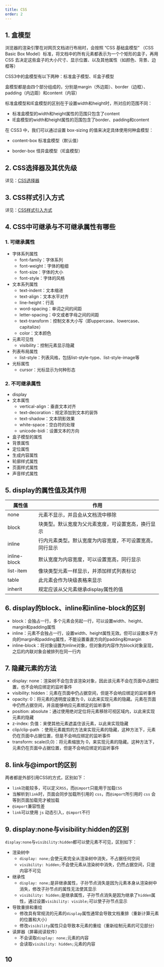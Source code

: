```yaml
---
title: CSS
order: 2
---
```


## 1. 盒模型

浏览器的渲染引擎在对网页文档进行布局时，会按照 “CSS 基础盒模型” （CSS Basic Box Model）标准，将文档中的所有元素都表示为一个个矩形的盒子，再用 CSS 去决定这些盒子的大小尺寸、显示位置、以及其他属性（如颜色、背景、边框等）

CSS3中的盒模型有以下两种：标准盒子模型、IE盒子模型

盒模型都是由四个部分组成的，分别是margin（外边距）、border（边框）、padding（内边距）和content（内容）

标准盒模型和IE盒模型的区别在于设置width和height时，所对应的范围不同：

+ 标准盒模型的width和height属性的范围只包含了content
+ IE盒模型的width和height属性的范围包含了border、padding和content

在 CSS3 中，我们可以通过设置 box-sizing 的值来决定具体使用何种盒模型：

+ content-box 标准盒模型（默认值）

- border-box 怪异盒模型（IE盒模型）

## 2. CSS选择器及其优先级

详见：[CSS选择器](https://zhf521.github.io/mynotes/front-end/css-notes/02-CSS%E9%80%89%E6%8B%A9%E5%99%A8.html)

## 3. CSS样式引入方式

详见：[CSS样式引入方式](https://zhf521.github.io/mynotes/front-end/css-notes/01-%E5%88%9D%E8%AF%86CSS.html#_2-css%E7%9A%84%E5%BC%95%E5%85%A5%E6%96%B9%E5%BC%8F)

## 4. CSS中可继承与不可继承属性有哪些

### 1. 可继承属性

+ 字体系列属性
  + font-family：字体系列
  + font-weight：字体的粗细
  + font-size：字体的大小
  + font-style：字体的风格
+ 文本系列属性
  + text-indent：文本缩进
  + text-align：文本水平对齐
  + line-height：行高
  + word-spacing：单词之间的间距
  + letter-spacing：中文或者字母之间的间距
  + text-transform：控制文本大小写（即uppercase、lowercase、capitalize）
  + color：文本颜色
+ 元素可见性
  + visibility：控制元素显示隐藏
+ 列表布局属性
  + list-style：列表风格，包括list-style-type、list-style-image等
+ 光标属性
  + cursor：光标显示为何种形态

### 2. 不可继承属性

+ display
+ 文本属性
  + vertical-align：垂直文本对齐
  + text-decoration：规定添加到文本的装饰
  + text-shadow：文本阴影效果
  + white-space：空白符的处理
  + unicode-bidi：设置文本的方向
+ 盒子模型的属性
+ 背景属性
+ 定位属性
+ 生成内容属性
+ 轮廓样式属性
+ 页面样式属性
+ 声音样式属性

## 5. display的属性值及其作用

| 属性值       | 作用                                                     |
| ------------ | -------------------------------------------------------- |
| none         | 元素不显示，并且会从文档流中移除                         |
| block        | 块类型。默认宽度为父元素宽度，可设置宽高，换行显示       |
| inline       | 行内元素类型。默认宽度为内容宽度，不可设置宽高，同行显示 |
| inline-block | 默认宽度为内容宽度，可以设置宽高，同行显示               |
| list-item    | 像块类型元素一样显示，并添加样式列表标记                 |
| table        | 此元素会作为块级表格来显示                               |
| inherit      | 规定应该从父元素继承display属性的值                      |

## 6. display的block、inline和inline-block的区别

+ block：会独占一行，多个元素会另起一行，可以设置width、height、margin和padding属性
+ inline：元素不会独占一行，设置width、height属性无效。但可以设置水平方向的margin和padding属性，不能设置垂直方向的padding和margin
+ inline-block：将对象设置为inline对象，但对象的内容作为block对象呈现，之后的内联对象会被排列在同一行内

## 7. 隐藏元素的方法

+ display: none：渲染树不会包含该渲染对象，因此该元素不会在页面中占据位置，也不会响应绑定的监听事件
+ visibility: hidden：元素在页面中仍占据空间，但是不会响应绑定的监听事件
+ opacity: 0：将元素的透明度设置为 0，以此来实现元素的隐藏。元素在页面中仍然占据空间，并且能够响应元素绑定的监听事件
+ position: absolute：通过使用绝对定位将元素移除可视区域内，以此来实现元素的隐藏
+ z-index: 负值：来使其他元素遮盖住该元素，以此来实现隐藏
+ clip/clip-path ：使用元素裁剪的方法来实现元素的隐藏，这种方法下，元素仍在页面中占据位置，但是不会响应绑定的监听事件
+ transform: scale(0,0)：将元素缩放为 0，来实现元素的隐藏。这种方法下，元素仍在页面中占据位置，但是不会响应绑定的监听事件

## 8. link与@import的区别

两者都是外部引用CSS的方式，区别如下：

+ `link`功能较多，可以定义`RSS`，而`@import`只能用于加载`CSS`
+ 当解析到`link`时，页面会同步加载所引用的 `css`，而`@import`所引用的 `css` 会等到页面加载完才被加载
+ `@import`兼容性差
+ `link`可以使用 `js` 动态引入，`@import`不行

## 9. display:none与visibility:hidden的区别

`display:none`与`visibility:hidden`都可以使元素不可见，区别如下：

- 渲染树中
  - `display: none;`会使元素完全从渲染树中消失，不占据任何空间
  - `visibility: hidden;`不会使元素从渲染树中消失，仍然占据空间，只是内容不可见
- 继承性
  - `display: none;`是非继承属性，子孙节点消失是因为元素本身从渲染树中消失，修改子孙节点的属性无法使其显示
  - `visibility: hidden;`是继承属性，子孙节点消失是因为继承了`hidden`属性，通过设置`visibility: visible;`可以使子孙节点显示
- 导致重排和重绘
  - 修改具有常规流的元素的`display`属性通常会导致文档重排（重新计算元素的位置和大小）
  - 修改`visibility`属性只会导致本元素的重绘（重新绘制元素的可见部分）
- 读屏器（屏幕阅读软件）
  - 不会读取`display: none;`元素的内容
  - 会读取`visibility: hidden;`元素的内容

## 10

